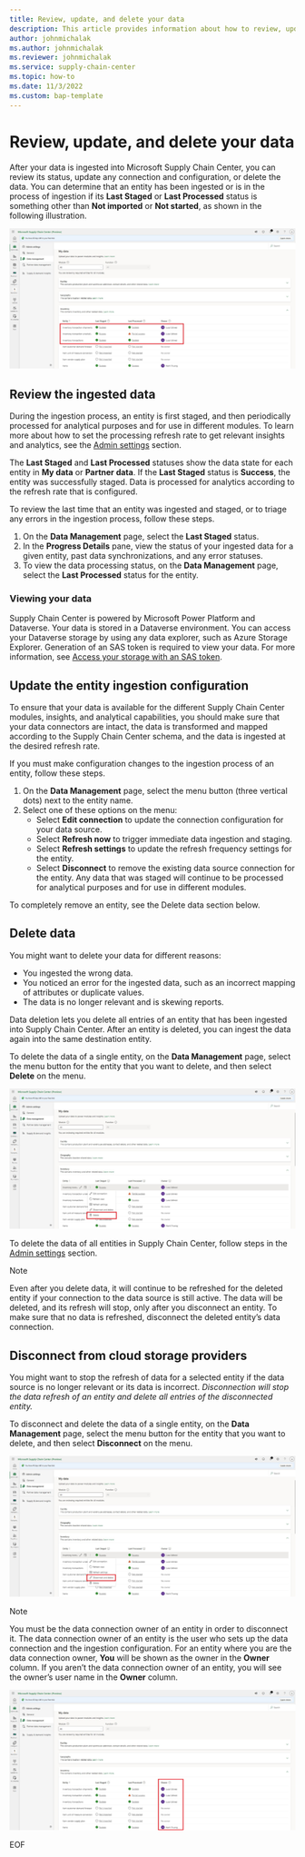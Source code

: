 ```yaml
---
title: Review, update, and delete your data
description: This article provides information about how to review, update, and delete your data in Microsoft Supply Chain Center.
author: johnmichalak
ms.author: johnmichalak
ms.reviewer: johnmichalak
ms.service: supply-chain-center
ms.topic: how-to
ms.date: 11/3/2022
ms.custom: bap-template
---
```


# Review, update, and delete your data

After your data is ingested into Microsoft Supply Chain Center, you can review its status, update any connection and configuration, or delete the data. You can determine that an entity has been ingested or is in the process of ingestion if its **Last Staged** or **Last Processed** status is something other than **Not imported** or **Not started**, as shown in the following illustration.

![A screenshot of the My data screen with entities that were not imported highlighted.](media/ingested-data-status.png)

## Review the ingested data

During the ingestion process, an entity is first staged, and then periodically processed for analytical purposes and for use in different modules. To learn more about how to set the processing refresh rate to get relevant insights and analytics, see the [Admin settings](admin-settings.md) section.

The **Last Staged** and **Last Processed** statuses show the data state for each entity in **My data** or **Partner data**. If the **Last Staged** status is **Success**, the entity was successfully staged. Data is processed for analytics according to the refresh rate that is configured.

To review the last time that an entity was ingested and staged, or to triage any errors in the ingestion process, follow these steps.

1. On the **Data Management** page, select the **Last Staged** status.
1. In the **Progress Details** pane, view the status of your ingested data for a given entity, past data synchronizations, and any error statuses.
1. To view the data processing status, on the **Data Management** page, select the **Last Processed** status for the entity.

### Viewing your data

Supply Chain Center is powered by Microsoft Power Platform and Dataverse. Your data is stored in a Dataverse environment. You can access your Dataverse storage by using any data explorer, such as Azure Storage Explorer. Generation of an SAS token is required to view your data. For more information, see [Access your storage with an SAS token](/power-platform/admin/storage-sas-token).  

## Update the entity ingestion configuration

To ensure that your data is available for the different Supply Chain Center modules, insights, and analytical capabilities, you should make sure that your data connectors are intact, the data is transformed and mapped according to the Supply Chain Center schema, and the data is ingested at the desired refresh rate.

If you must make configuration changes to the ingestion process of an entity, follow these steps.

1. On the **Data Management** page, select the menu button (three vertical dots) next to the entity name.
1. Select one of these options on the menu:
   - Select **Edit connection** to update the connection configuration for your data source.
   - Select **Refresh now** to trigger immediate data ingestion and staging.
   - Select **Refresh settings** to update the refresh frequency settings for the entity.
   - Select **Disconnect** to remove the existing data source connection for the entity. Any data that was staged will continue to be processed for analytical purposes and for use in different modules.

To completely remove an entity, see the Delete data section below.

## Delete data
You might want to delete your data for different reasons:

- You ingested the wrong data.
- You noticed an error for the ingested data, such as an incorrect mapping of attributes or duplicate values.
- The data is no longer relevant and is skewing reports.

Data deletion lets you delete all entries of an entity that has been ingested into Supply Chain Center. After an entity is deleted, you can ingest the data again into the same destination entity.

To delete the data of a single entity, on the **Data Management** page, select the menu button for the entity that you want to delete, and then select **Delete** on the menu.

![A screenshot displaying the context menu with delete selected.](media/ingested-data-dropdown-delete.png)

To delete the data of all entities in Supply Chain Center, follow steps in the [Admin settings](admin-settings.md) section.

>[!Note]
> Even after you delete data, it will continue to be refreshed for the deleted entity if your connection to the data source is still active. The data will be deleted, and its refresh will stop, only after you disconnect an entity. To make sure that no data is refreshed, disconnect the deleted entity’s data connection.

## Disconnect from cloud storage providers

You might want to stop the refresh of data for a selected entity if the data source is no longer relevant or its data is incorrect. _Disconnection will stop the data refresh of an entity and delete all entries of the disconnected entity._

To disconnect and delete the data of a single entity, on the **Data Management** page, select the menu button for the entity that you want to delete, and then select **Disconnect** on the menu.

![A screenshot displaying the context menu with disconnect selected.](media/ingested-data-dropdown-disconnect-and-delete.png)

>[!Note]
> You must be the data connection owner of an entity in order to disconnect it. The data connection owner of an entity is the user who sets up the data connection and the ingestion configuration. For an entity where you are the data connection owner, **You** will be shown as the owner in the **Owner** column. If you aren’t the data connection owner of an entity, you will see the owner’s user name in the **Owner** column.

![A screenshot of a list of entities and their owner's name.](media/ingested-data-owners.png)

EOF